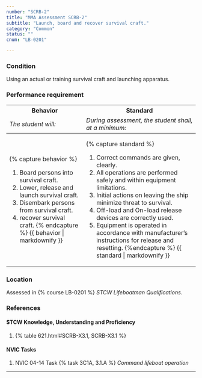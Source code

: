 ```yaml
---
number: "SCRB-2"
title: "MMA Assessment SCRB-2"
subtitle: "Launch, board and recover survival craft."
category: "Common"
status: ""
cnum: "LB-0201"

---
```

### Condition

Using an actual or training survival craft and launching apparatus.

### Performance requirement 

<table width='100%' class='Guidelines'>
 <thead>
 <tr>
     <th class='thirty'>Behavior</th>
     <th class='seventy'>Standard</th>
 </tr>
 <tr>
     <td><em>The student will:</em></td>
     <td><em>During assessment, the student shall, at a minimum:</em></td>
 </tr>
 </thead>
 <tbody>
 

<tr><td>

{% capture behavior %}
1. Board persons into survival craft.
2. Lower, release and launch survival craft.
3. Disembark persons from survival craft.
4. recover survival craft.
{% endcapture %}
{{ behavior | markdownify }}

</td><td>

{% capture standard %}
1. Correct commands are given, clearly.
2. All operations are performed safely and within equipment limitations.
3. Initial actions on leaving the ship minimize threat to survival.
3. Off-load and On-load release devices are correctly used.
3. Equipment is operated in accordance with manufacturer’s instructions for release and resetting.
{%endcapture %}
{{ standard | markdownify }}

</td></tr>



 </tbody>
 </table>

### Location

Assessed in  {% course  LB-0201 %}  *STCW Lifeboatman Qualifications*.

### References

#### STCW Knowledge, Understanding and Proficiency

1. {% table 621.html#SCRB-X3.1, SCRB-X3.1 %}


#### NVIC Tasks

1. NVIC 04-14 Task {% task 3C1A, 3.1.A %} *Command lifeboat operation*



***

